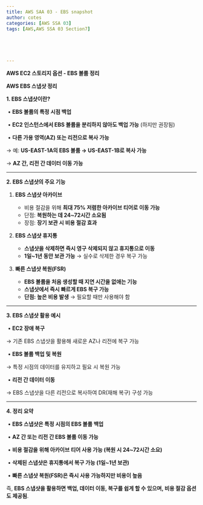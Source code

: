 ```yaml
---
title: AWS SAA 03 - EBS snapshot
author: cotes   
categories: [AWS SSA 03]
tags: [AWS,AWS SSA 03 Section7]





---
```


**AWS EC2 스토리지 옵션 - EBS 볼륨 정리**

**AWS EBS 스냅샷 정리**



**1. EBS 스냅샷이란?**

​	•	**EBS 볼륨의 특정 시점 백업**

​	•	**EC2 인스턴스에서 EBS 볼륨을 분리하지 않아도 백업 가능** (하지만 권장됨)

​	•	**다른 가용 영역(AZ) 또는 리전으로 복사 가능**

→ 예: **US-EAST-1A의 EBS 볼륨 → US-EAST-1B로 복사 가능**

→ **AZ 간, 리전 간 데이터 이동 가능**



------



**2. EBS 스냅샷의 주요 기능**

1. **EBS 스냅샷 아카이브**
   * 비용 절감을 위해 **최대 75% 저렴한 아카이브 티어로 이동 가능**
   * 단점: **복원하는 데 24~72시간 소요됨**
   * 장점: **장기 보관 시 비용 절감 효과**

2. **EBS 스냅샷 휴지통**
   * **스냅샷을 삭제하면 즉시 영구 삭제되지 않고 휴지통으로 이동**
   * **1일~1년 동안 보관 가능** → 실수로 삭제한 경우 복구 가능

3. **빠른 스냅샷 복원(FSR)**
   * **EBS 볼륨을 처음 생성할 때 지연 시간을 없애는 기능**
   * **스냅샷에서 즉시 빠르게 EBS 복구 가능**
   * **단점: 높은 비용 발생** → 필요할 때만 사용해야 함



------



**3. EBS 스냅샷 활용 예시**

​	•	**EC2 장애 복구**

→ 기존 EBS 스냅샷을 활용해 새로운 AZ나 리전에 복구 가능

​	•	**EBS 볼륨 백업 및 복원**

→ 특정 시점의 데이터를 유지하고 필요 시 복원 가능

​	•	**리전 간 데이터 이동**

→ EBS 스냅샷을 다른 리전으로 복사하여 DR(재해 복구) 구성 가능



------



**4. 정리 요약**

​	•	**EBS 스냅샷은 특정 시점의 EBS 볼륨 백업**

​	•	**AZ 간 또는 리전 간 EBS 볼륨 이동 가능**

​	•	**비용 절감을 위해 아카이브 티어 사용 가능 (복원 시 24~72시간 소요)**

​	•	**삭제된 스냅샷은 휴지통에서 복구 가능 (1일~1년 보관)**

​	•	**빠른 스냅샷 복원(FSR)은 즉시 사용 가능하지만 비용이 높음**



즉, **EBS 스냅샷을 활용하면 백업, 데이터 이동, 복구를 쉽게 할 수 있으며, 비용 절감 옵션도 제공됨**.